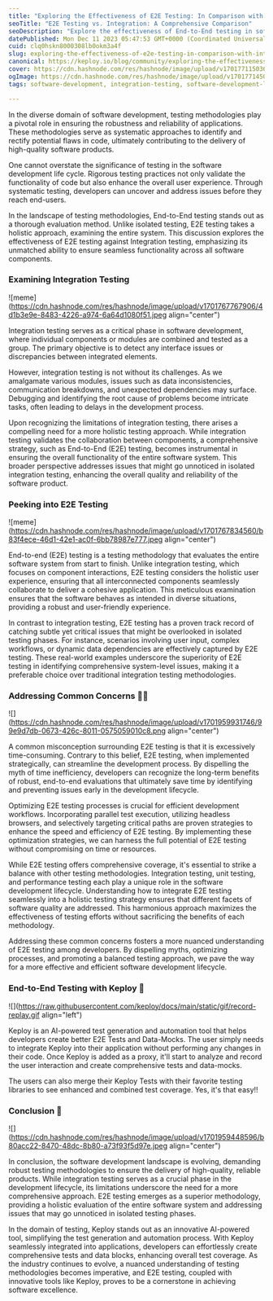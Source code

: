 ```yaml
---
title: "Exploring the Effectiveness of E2E Testing: In Comparison with Integration Testing"
seoTitle: "E2E Testing vs. Integration: A Comprehensive Comparison"
seoDescription: "Explore the effectiveness of End-to-End testing in software development, comparing its benefits with integration testing for robust applications."
datePublished: Mon Dec 11 2023 05:47:53 GMT+0000 (Coordinated Universal Time)
cuid: clq0hskn8000308lb0okm3a4f
slug: exploring-the-effectiveness-of-e2e-testing-in-comparison-with-integration-testing
canonical: https://keploy.io/blog/community/exploring-the-effectiveness-of-e2e-testing-in-comparison-with-integration-testing
cover: https://cdn.hashnode.com/res/hashnode/image/upload/v1701771150360/6e2891a6-9339-42f6-8264-08a70eb4ffb9.png
ogImage: https://cdn.hashnode.com/res/hashnode/image/upload/v1701771450807/4fea03cd-5f4a-484c-9401-049262b293df.png
tags: software-development, integration-testing, software-development-life-cyclesdlc, end-to-end-testing

---
```


In the diverse domain of software development, testing methodologies play a pivotal role in ensuring the robustness and reliability of applications. These methodologies serve as systematic approaches to identify and rectify potential flaws in code, ultimately contributing to the delivery of high-quality software products.

One cannot overstate the significance of testing in the software development life cycle. Rigorous testing practices not only validate the functionality of code but also enhance the overall user experience. Through systematic testing, developers can uncover and address issues before they reach end-users.

In the landscape of testing methodologies, End-to-End testing stands out as a thorough evaluation method. Unlike isolated testing, E2E testing takes a holistic approach, examining the entire system. This discussion explores the effectiveness of E2E testing against Integration testing, emphasizing its unmatched ability to ensure seamless functionality across all software components.

### Examining Integration Testing

![meme](https://cdn.hashnode.com/res/hashnode/image/upload/v1701767767906/4d1b3e9e-8483-4226-a974-6a64d1080f51.jpeg align="center")

Integration testing serves as a critical phase in software development, where individual components or modules are combined and tested as a group. The primary objective is to detect any interface issues or discrepancies between integrated elements.

However, integration testing is not without its challenges. As we amalgamate various modules, issues such as data inconsistencies, communication breakdowns, and unexpected dependencies may surface. Debugging and identifying the root cause of problems become intricate tasks, often leading to delays in the development process.

Upon recognizing the limitations of integration testing, there arises a compelling need for a more holistic testing approach. While integration testing validates the collaboration between components, a comprehensive strategy, such as End-to-End (E2E) testing, becomes instrumental in ensuring the overall functionality of the entire software system. This broader perspective addresses issues that might go unnoticed in isolated integration testing, enhancing the overall quality and reliability of the software product.

### Peeking into E2E Testing

![meme](https://cdn.hashnode.com/res/hashnode/image/upload/v1701767834560/b83f4ece-46d1-42e1-ac0f-6bb78987e777.jpeg align="center")

End-to-end (E2E) testing is a testing methodology that evaluates the entire software system from start to finish. Unlike integration testing, which focuses on component interactions, E2E testing considers the holistic user experience, ensuring that all interconnected components seamlessly collaborate to deliver a cohesive application. This meticulous examination ensures that the software behaves as intended in diverse situations, providing a robust and user-friendly experience.

In contrast to integration testing, E2E testing has a proven track record of catching subtle yet critical issues that might be overlooked in isolated testing phases. For instance, scenarios involving user input, complex workflows, or dynamic data dependencies are effectively captured by E2E testing. These real-world examples underscore the superiority of E2E testing in identifying comprehensive system-level issues, making it a preferable choice over traditional integration testing methodologies.

### **Addressing Common Concerns** 🕵🏼

![](https://cdn.hashnode.com/res/hashnode/image/upload/v1701959931746/99e9d7db-0673-426c-8011-0575059010c8.png align="center")

A common misconception surrounding E2E testing is that it is excessively time-consuming. Contrary to this belief, E2E testing, when implemented strategically, can streamline the development process. By dispelling the myth of time inefficiency, developers can recognize the long-term benefits of robust, end-to-end evaluations that ultimately save time by identifying and preventing issues early in the development lifecycle.

Optimizing E2E testing processes is crucial for efficient development workflows. Incorporating parallel test execution, utilizing headless browsers, and selectively targeting critical paths are proven strategies to enhance the speed and efficiency of E2E testing. By implementing these optimization strategies, we can harness the full potential of E2E testing without compromising on time or resources.

While E2E testing offers comprehensive coverage, it's essential to strike a balance with other testing methodologies. Integration testing, unit testing, and performance testing each play a unique role in the software development lifecycle. Understanding how to integrate E2E testing seamlessly into a holistic testing strategy ensures that different facets of software quality are addressed. This harmonious approach maximizes the effectiveness of testing efforts without sacrificing the benefits of each methodology.

Addressing these common concerns fosters a more nuanced understanding of E2E testing among developers. By dispelling myths, optimizing processes, and promoting a balanced testing approach, we pave the way for a more effective and efficient software development lifecycle.

### End-to-End Testing with Keploy 🐰

![](https://raw.githubusercontent.com/keploy/docs/main/static/gif/record-replay.gif align="left")

Keploy is an AI-powered test generation and automation tool that helps developers create better E2E Tests and Data-Mocks. The user simply needs to integrate Keploy into their application without performing any changes in their code. Once Keploy is added as a proxy, it'll start to analyze and record the user interaction and create comprehensive tests and data-mocks.

The users can also merge their Keploy Tests with their favorite testing libraries to see enhanced and combined test coverage. Yes, it's that easy!!

### Conclusion 🏁

![](https://cdn.hashnode.com/res/hashnode/image/upload/v1701959448596/b80acc22-8470-48dc-8b80-a73f93f5d97e.jpeg align="center")

In conclusion, the software development landscape is evolving, demanding robust testing methodologies to ensure the delivery of high-quality, reliable products. While integration testing serves as a crucial phase in the development lifecycle, its limitations underscore the need for a more comprehensive approach. E2E testing emerges as a superior methodology, providing a holistic evaluation of the entire software system and addressing issues that may go unnoticed in isolated testing phases.

In the domain of testing, Keploy stands out as an innovative AI-powered tool, simplifying the test generation and automation process. With Keploy seamlessly integrated into applications, developers can effortlessly create comprehensive tests and data blocks, enhancing overall test coverage. As the industry continues to evolve, a nuanced understanding of testing methodologies becomes imperative, and E2E testing, coupled with innovative tools like Keploy, proves to be a cornerstone in achieving software excellence.